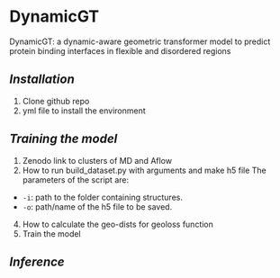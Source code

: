 # DynamicGT
DynamicGT: a dynamic-aware geometric transformer model to predict protein binding interfaces in flexible and disordered regions


## _**Installation**_
1. Clone github repo
2. yml file to install the environment

## _**Training the model**_
1. Zenodo link to clusters of MD and Aflow
2. How to run build_dataset.py with arguments and make h5 file
   The parameters of the script are:
- ``-i``: path to the folder containing structures.
- ``-o``: path/name of the h5 file to be saved.
4. How to calculate the geo-dists for geoloss function
5. Train the model

## _**Inference**_
